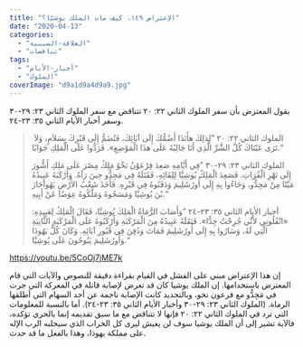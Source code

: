 ```yaml
---
title: "الإعتراض ١٤٩، كيف مات الملك يوشيّا؟"
date: "2020-04-13"
categories: 
  - "العلاقة-السببية"
  - "تناقضات"
tags: 
  - "أخبار-الأيام"
  - "الملوك"
coverImage: "d9a1d9a4d9a9.jpg"
---
```


يقول المعترض بأن سفر الملوك الثاني ٢٢: ٢٠ تتناقض مع سفر الملوك الثاني ٢٣: ٢٩-٣٠ وسفر أخبار الأيام الثاني ٣٥: ٢٣-٢٤.

>  الملوك الثاني ٢٢: ٢٠ ”لِذلِكَ هأَنَذَا أَضُمُّكَ إِلَى آبَائِكَ، فَتُضَمُّ إِلَى قَبْرِكَ بِسَلاَمٍ، وَلاَ تَرَى عَيْنَاكَ كُلَّ الشَّرِّ الَّذِي أَنَا جَالِبُهُ عَلَى هذَا الْمَوْضِعِ». فَرَدُّوا عَلَى الْمَلِكِ جَوَابًا.“
> 
> الملوك الثاني ٢٣: ٢٩-٣٠ ”فِي أَيَّامِهِ صَعِدَ فِرْعَوْنُ نَخْوُ مَلِكُ مِصْرَ عَلَى مَلِكِ أَشُّورَ إِلَى نَهْرِ الْفُرَاتِ. فَصَعِدَ الْمَلِكُ يُوشِيَّا لِلِقَائِهِ، فَقَتَلَهُ فِي مَجِدُّو حِينَ رَآهُ. وَأَرْكَبَهُ عَبِيدُهُ مَيْتًا مِنْ مَجِدُّو، وَجَاءُوا بِهِ إِلَى أُورُشَلِيمَ وَدَفَنُوهُ فِي قَبْرِهِ. فَأَخَذَ شَعْبُ الأَرْضِ يَهُوآحَازَ بْنَ يُوشِيَّا وَمَسَحُوهُ وَمَلَّكُوهُ عِوَضًا عَنْ أَبِيهِ.“
> 
> أخبار الأيام الثاني ٣٥: ٢٣-٢٤ ”وَأَصَابَ الرُّمَاةُ الْمَلِكَ يُوشِيَّا، فَقَالَ الْمَلِكُ لِعَبِيدِهِ: «انْقُلُونِي لأَنِّي جُرِحْتُ جِدًّا». فَنَقَلَهُ عَبِيدُهُ مِنَ الْمَرْكَبَةِ وَأَرْكَبُوهُ عَلَى الْمَرْكَبَةِ الثَّانِيَةِ الَّتِي لَهُ، وَسَارُوا بِهِ إِلَى أُورُشَلِيمَ فَمَاتَ وَدُفِنَ فِي قُبُورِ آبَائِهِ. وَكَانَ كُلُّ يَهُوذَا وَأُورُشَلِيمَ يَنُوحُونَ عَلَى يُوشِيَّا.“

https://youtu.be/5CoOj7jME7k

إن هذا الإعتراض مبني على الفشل في القيام بقراءة دقيقة للنصوص والآيات التي قام المعترض باستخدامها. إن الملك يوشيا كان قد تعرض لإصابة قاتلة في المعركة التي جرت في مَجِدُّو مع فرعون نخو، وبالتحديد كانت الإصابة ناجمة عن أحد السهام التي أطلقها الرماة. (الملوك الثاني ٢٣: ٢٩-٣٠ وأخبار الأيام الثاني ٣٥: ٢٣-٢٤). أما بالنسبة للمعلومات التي ترد في الملوك الثاني ٢٢: ٢٠ فإنها لا تتناقض مع ما سبق تقديمه إنما بالحري تؤكده، فالآية تشير إلى أن الملك يوشيا سوف لن يعيش ليرى كل الخراب الذي سيجلبه الرب الإله على مملكة يهوذا، وهذا بالفعل ما قد حدث.
